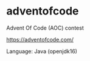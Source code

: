 # adventofcode

Advent Of Code (AOC) contest

https://adventofcode.com/

Language: Java (openjdk16)
